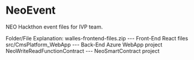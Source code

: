 # NeoEvent
NEO Hackthon event files for IVP team.

Folder/File Explanation:
walles-frontend-files.zip     --- Front-End React files
src/CmsPlatform_WebApp        --- Back-End Azure WebApp project
NeoWriteReadFunctionContract  --- NeoSmartContract project
